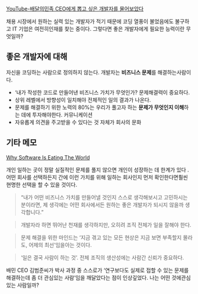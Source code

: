 
[YouTube-배달의민족 CEO에게 뽑고 싶은 개발자를 물어보았다](https://www.youtube.com/watch?v=3H4umWD5bwI)

채용 시장에서 원하는 실력 있는 개발자가 적기 때문에 코딩 열풍이 불었음에도 불구하고 IT 기업은 여전히인재를 찾는 중이다. 그렇다면 좋은 개발자에게 필요한 능력이란 무엇일까?

## 좋은 개발자에 대해

자신을 코딩하는 사람으로 정의하지 않는다. 개발자는 **비즈니스 문제**를 해결하는사람이다.

- ‘내가 작성한 코드로 만들어낸 비즈니스 가치가 무엇인가? 문제해결력이 중요하다.
- 상위 레벨에서 방향성이 일치해야 전체적인 일의 결과가 나온다.
- 문제를 해결하기 위한 노력의 80%는 우리가 풀고자 하는 **문제가 무엇인지 이해**하는 데에 투자해야한다. 커뮤니케이션
- 자유롭게 의견을 주고받을 수 있다는 것 자체가 회사의 문화

## 기타 메모

[Why Software Is Eating The World](https://online.wsj.com/article/SB10001424053111903480904576512250915629460.html)

개인 일하는 곳이 정말 실질적인 문제를 풀지 않으면 개인이 성장하는 데 한계가 있다 . 어떤 회사를 선택하든지 간에 이런 가치를 위해 일하는 회사인지 먼저 확인한다면훨씬 현명한 선택을 할 수 있을 것이다.

> “내가 어떤 비즈니스 가치를 만들어낼 것인지 스스로 생각해보시고 고민하시는 분이라면, 제 생각에는 어떤 회사에서든 원하는 좋은 개발자가 되시지 않을까 생각합니다.”

> 개발자라 하면 뛰어난 천재를 생각하지만, 오히려 조직 전체가 일을 잘해야 한다.

> 문제 해결을 위한 마인드는 ‘지금 겪고 있는 모든 현상은 지금 보면 부족할지 몰라도, 어제의 최선’임을아는 것이다.

> ‘일은 결국 사람이 하는 것’. 전체 조직의 생산성에는 사람간 신뢰가 중요하다.

배민 CEO 김범준씨가 박사 과정 중 스스로가 ‘연구보다도 실제로 접할 수 있는 문제를해결하는데 좀 더 관심있는 사람’임을 깨달았다는 점이 인상깊었다. 나는 어떤 것에관심있는 사람일까?
